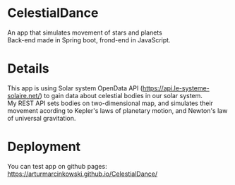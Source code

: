 # CelestialDance
An app that simulates movement of stars and planets  
Back-end made in Spring boot, frond-end in JavaScript.  
# Details  
This app is using Solar system OpenData API (https://api.le-systeme-solaire.net/) to gain data about celestial bodies in our solar system.  
My REST API sets bodies on two-dimensional map, and simulates their movement acording to Kepler's laws of planetary motion, and Newton's law of universal gravitation.  
# Deployment  
You can test app on github pages: https://arturmarcinkowski.github.io/CelestialDance/

